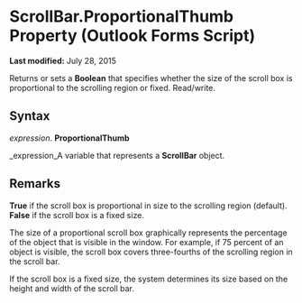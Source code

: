 
# ScrollBar.ProportionalThumb Property (Outlook Forms Script)

 **Last modified:** July 28, 2015

Returns or sets a  **Boolean** that specifies whether the size of the scroll box is proportional to the scrolling region or fixed. Read/write.

## Syntax

 _expression_. **ProportionalThumb**

 _expression_A variable that represents a  **ScrollBar** object.


## Remarks

 **True** if the scroll box is proportional in size to the scrolling region (default). **False** if the scroll box is a fixed size.

The size of a proportional scroll box graphically represents the percentage of the object that is visible in the window. For example, if 75 percent of an object is visible, the scroll box covers three-fourths of the scrolling region in the scroll bar.

If the scroll box is a fixed size, the system determines its size based on the height and width of the scroll bar.

